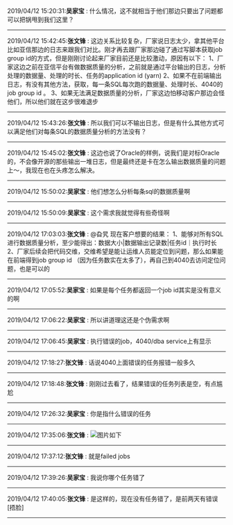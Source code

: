 2019/04/12 15:20:31:**吴家宝** : 什么情况，这不就相当于他们那边只要出了问题都可以把锅甩到我们这里？
*************************************************************************************
2019/04/12 15:42:45:**张文锋** : 这边关系比较复杂，厂家说日志太少，拿其他平台比如亚信那边的日志来跟我们对比。刚才再去跟厂家那边碰了通过写脚本获取job group id的方式，但是刚刚讨论起来厂家目前还是比较激动，原因有以下：
1、厂家这边之前在亚信平台有做数据质量的分析，之前就是通过平台输出的日志，分析处理的数据量、处理的时长、任务的application id (yarn)
2、如果不在前端输出日志，有没有其他方法，获取，每一条SQL每次跑的数据量、处理时长、4040的job group id 。
3、如果无法满足数据质量的分析，厂家这边怕移动客户那边会怪他们，所以他们就在这步很难退步
*************************************************************************************
2019/04/12 15:43:26:**张文锋** : 所以我们可以不输出日志，但是有什么其他方式可以满足他们对每条SQL的数据质量分析的方法没有？
*************************************************************************************
2019/04/12 15:45:02:**张文锋** : 这边也说了Oracle的样例，说我们是对标Oracle的，不会像开源的那些输出一堆日志，但是最终还是卡在怎么输出数据质量的问题上～，我现在也在头疼怎么解决。
*************************************************************************************
2019/04/12 15:50:02:**吴家宝** : 他们想怎么分析每条sql的数据质量啊
*************************************************************************************
2019/04/12 15:50:09:**吴家宝** : 这个需求我就觉得有些奇怪啊
*************************************************************************************
2019/04/12 17:03:03:**张文锋** : @旮旯 现在客户想要的结果：
1、能够对所有SQL进行数据质量分析，至少能得出：数据大小|数据输出记录数|任务id｜执行时长
2、厂家后续会把代码交维，交维希望是能让运维人员能定位到问题，那么如果能在前端得到job group id （因为任务数实在太多了），再自己到4040去访问定位问题，也是可以的
*************************************************************************************
2019/04/12 17:05:52:**吴家宝** : 如果是每个任务都返回一个job id其实是没有意义的啊
*************************************************************************************
2019/04/12 17:06:22:**吴家宝** : 所以讲道理这还是个伪需求啊
*************************************************************************************
2019/04/12 17:06:45:**吴家宝** : 执行错误的job，4040/dba service上有显示
*************************************************************************************
2019/04/12 17:18:27:**张文锋** : 话说4040上面错误的任务报错一般多久
*************************************************************************************
2019/04/12 17:18:48:**张文锋** : 刚刚过去看了，结果错误的任务列表是空，有点尴尬
*************************************************************************************
2019/04/12 17:26:32:**吴家宝** : 你是指什么错误的任务
*************************************************************************************
2019/04/12 17:35:06:**张文锋** : ![图片如下](https://github.com/CorkiZhang/itchat-message/blob/master/sla2-827广西移动inceptor界面输出日志/ATTACHMENT/1555061692.3996193.png)
*******************************************************************************
2019/04/12 17:37:12:**张文锋** : 就是failed jobs
*************************************************************************************
2019/04/12 17:39:26:**吴家宝** : 我说你哪个任务错了
*************************************************************************************
2019/04/12 17:40:05:**张文锋** : 是这样的，现在没有任务错了，是前两天有错误[捂脸]
*************************************************************************************
